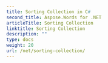 ```yaml
---
title: Sorting Collection in C#
second_title: Aspose.Words for .NET
articleTitle: Sorting Collection
linktitle: Sorting Collection
description: ""
type: docs
weight: 20
url: /net/sorting-collection/
---
```


